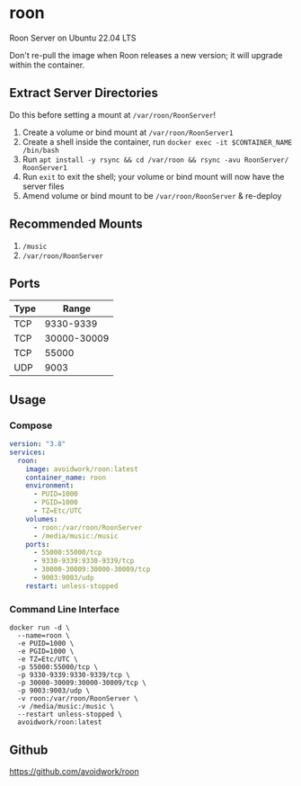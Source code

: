 # roon
Roon Server on Ubuntu 22.04 LTS

Don't re-pull the image when Roon releases a new version; it will upgrade within the container.

## Extract Server Directories

Do this before setting a mount at `/var/roon/RoonServer`!

1. Create a volume or bind mount at `/var/roon/RoonServer1`
1. Create a shell inside the container, run `docker exec -it $CONTAINER_NAME /bin/bash`
1. Run `apt install -y rsync && cd /var/roon && rsync -avu RoonServer/ RoonServer1`
1. Run `exit` to exit the shell; your volume or bind mount will now have the server files
1. Amend volume or bind mount to be `/var/roon/RoonServer` & re-deploy 

## Recommended Mounts

1. `/music`
1. `/var/roon/RoonServer`

## Ports

| Type | Range |
|---|---|
| TCP | 9330-9339 |
| TCP | 30000-30009 |
| TCP | 55000 |
| UDP | 9003 |

## Usage

### Compose

```yaml
version: "3.8"
services:
  roon:
    image: avoidwork/roon:latest
    container_name: roon
    environment:
      - PUID=1000
      - PGID=1000
      - TZ=Etc/UTC
    volumes:
      - roon:/var/roon/RoonServer
      - /media/music:/music
    ports:
      - 55000:55000/tcp
      - 9330-9339:9330-9339/tcp
      - 30000-30009:30000-30009/tcp
      - 9003:9003/udp
    restart: unless-stopped
```

### Command Line Interface

```console
docker run -d \
  --name=roon \
  -e PUID=1000 \
  -e PGID=1000 \
  -e TZ=Etc/UTC \
  -p 55000:55000/tcp \
  -p 9330-9339:9330-9339/tcp \
  -p 30000-30009:30000-30009/tcp \
  -p 9003:9003/udp \
  -v roon:/var/roon/RoonServer \
  -v /media/music:/music \
  --restart unless-stopped \
  avoidwork/roon:latest
```

## Github

https://github.com/avoidwork/roon
